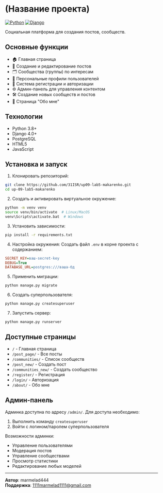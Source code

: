 
# (Название проекта)

[![Python](https://img.shields.io/badge/Python-3.8%2B-blue)](https://python.org)
[![Django](https://img.shields.io/badge/Django-4.0%2B-green)](https://djangoproject.com)

Социальная платформа для создания постов, сообществ.

## Основные функции

- 🏠 Главная страница
- 📝 Создание и редактирование постов
- 🗂 Сообщества (группы) по интересам
- 👤 Персональные профили пользователей
- 🔐 Система регистрации и авторизации
- ⚙️ Админ-панель для управления контентом
- 🛠 Создание новых сообществ и постов
- 📄 Страница "Обо мне"

## Технологии

- Python 3.8+
- Django 4.0+
- PostgreSQL
- HTML5
- JavaScript

## Установка и запуск

1. Клонировать репозиторий:
```bash
git clone https://github.com/31ISR/up09-lab5-makarenko.git
cd up-09-lab5-makarenko
```

2. Создать и активировать виртуальное окружение:
```bash
python -m venv venv
source venv/bin/activate  # Linux/MacOS
venv\Scripts\activate.bat  # Windows
```

3. Установить зависимости:
```bash
pip install -r requirements.txt
```

4. Настройка окружения:
Создать файл `.env` в корне проекта с содержанием:
```ini
SECRET_KEY=ваш-secret-key
DEBUG=True
DATABASE_URL=postgres:///ваша-бд
```

5. Применить миграции:
```bash
python manage.py migrate
```

6. Создать суперпользователя:
```bash
python manage.py createsuperuser
```

7. Запустить сервер:
```bash
python manage.py runserver
```

## Доступные страницы

- `/` - Главная страница
- `/post_page/` - Все посты
- `/communities/` - Список сообществ
- `/post_new/` - Создать пост
- `/communities_new/` - Создать сообщество
- `/register/` - Регистрация
- `/login/` - Авторизация
- `/about/` - Обо мне

## Админ-панель

Админка доступна по адресу `/admin/`. Для доступа необходимо:
1. Выполнить команду `createsuperuser`
2. Войти с логином/паролем суперпользователя

Возможности админки:
- Управление пользователями
- Модерация постов
- Управление сообществами
- Просмотр статистики
- Редактирование любых моделей


---

**Автор**: marmelad444  
**Поддержка**: 1111marmelad1111@gmail.com

